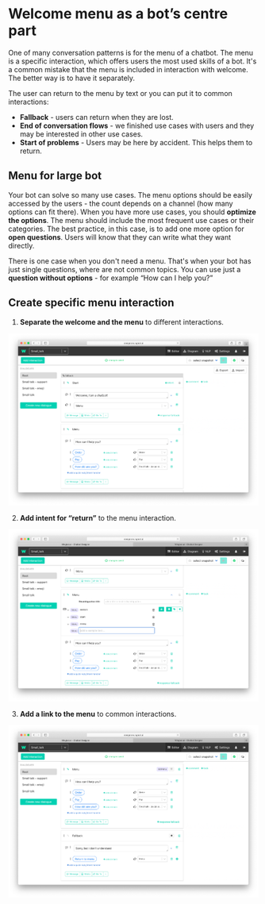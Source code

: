 # Welcome menu as a bot’s centre part

One of many conversation patterns is for the menu of a chatbot. The menu is a specific interaction, which offers users the most used skills of a bot. It's a common mistake that the menu is included in interaction with welcome. The better way is to have it separately. 

The user can return to the menu by text or you can put it to common interactions:
- **Fallback** - users can return when they are lost.
- **End of conversation flows** - we finished use cases with users and they may be interested in other use cases.
- **Start of problems** - Users may be here by accident. This helps them to return.

## Menu for large bot

Your bot can solve so many use cases. The menu options should be easily accessed by the users - the count depends on a channel (how many options can fit there). When you have more use cases, you should **optimize the options**. The menu should include the most frequent use cases or their categories. The best practice, in this case, is to add one more option for **open questions**. Users will know that they can write what they want directly.

There is one case when you don't need a menu. That's when your bot has just single questions, where are not common topics. You can use just a **question without options** - for example “How can I help you?”

## Create specific menu interaction

1. **Separate the welcome and the menu** to different interactions.

![interactions](./image3.png)

2. **Add intent for “return”** to the menu interaction.

![intent](./image2.png)

3. **Add a link to the menu** to common interactions.

![links](./image1.png)

